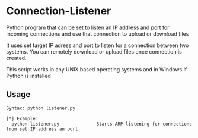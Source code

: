 # Connection-Listener
Python program that can be set to listen an IP address and port for incoming connections and use that connection to upload or download files

It uses set target IP adress and port to listen for a connection between two systems. You can remotely download or upload files once connection is created.

This script works in any UNIX based operating systems and in Windows if Python is installed

## Usage

```
Syntax: python listener.py

[*] Example:
  python listener.py              Starts ARP listening for connections from set IP address an port

```

